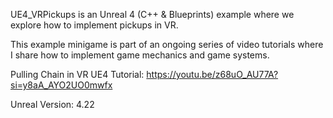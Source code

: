 
UE4_VRPickups  is an Unreal 4 (C++ & Blueprints) example where we explore how to implement pickups in VR.

This example minigame is part of an ongoing series of video tutorials where I share how to implement game mechanics and game systems. 

Pulling Chain in VR UE4 Tutorial: 
https://youtu.be/z68uO_AU77A?si=y8aA_AYO2UO0mwfx

Unreal Version: 4.22
